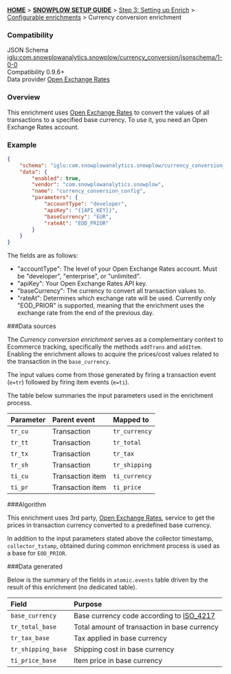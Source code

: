 <a name="top" />

[**HOME**](Home) > [**SNOWPLOW SETUP GUIDE**](Setting-up-Snowplow) > [Step 3: Setting up Enrich](Setting-up-enrich) > [Configurable enrichments](Configurable-enrichments) > Currency conversion enrichment

### Compatibility

JSON Schema   [iglu:com.snowplowanalytics.snowplow/currency_conversion/jsonschema/1-0-0][schema]  
Compatibility 0.9.6+  
Data provider [Open Exchange Rates][openexchangerates]  

### Overview

This enrichment uses [Open Exchange Rates][openexchangerates] to convert the values of all transactions to a specified base currency. To use it, you need an Open Exchange Rates account.

### Example

```json
{
    "schema": "iglu:com.snowplowanalytics.snowplow/currency_conversion_config/jsonschema/1-0-0",
    "data": {
        "enabled": true,
        "vendor": "com.snowplowanalytics.snowplow",
        "name": "currency_conversion_config",
        "parameters": {
            "accountType": "developer",
            "apiKey": "{{API_KEY}}",
            "baseCurrency": "EUR",
            "rateAt": "EOD_PRIOR"
        }
    }
}
```

The fields are as follows:

* "accountType": The level of your Open Exchange Rates account. Must be "developer", "enterprise", or "unlimited".
* "apiKey": Your Open Exchange Rates API key.
* "baseCurrency": The currency to convert all transaction values to.
* "rateAt": Determines which exchange rate will be used. Currently only "EOD_PRIOR" is supported, meaning that the enrichment uses the exchange rate from the end of the previous day.

###Data sources

The *Currency conversion enrichment* serves as a complementary context to Ecommerce tracking, specifically the methods `addTrans` and `addItem`. Enabling the enrichment allows to acquire the prices/cost values related to the transaction in the `base_currency`.

The input values come from those generated by firing a transaction event (`e=tr`) followed by firing item events (`e=ti`). 

The table below summaries the input parameters used in the enrichment process.

Parameter | Parent event | Mapped to
:---|:---|:---
`tr_cu` | Transaction | `tr_currency`
`tr_tt` | Transaction | `tr_total`
`tr_tx` | Transaction | `tr_tax`
`tr_sh` | Transaction | `tr_shipping`
`ti_cu` | Transaction item | `ti_currency`
`ti_pr` | Transaction item | `ti_price`

###Algorithm

This enrichment uses 3rd party, [Open Exchange Rates][openexchangerates], service to get the prices in transaction currency converted to a predefined base currency.

In addition to the input parameters stated above the collector timestamp, `collector_tstamp`, obtained during common enrichment process is used as a base for `EOD_PRIOR`.

###Data generated

Below is the summary of the fields in `atomic.events` table driven by the result of this enrichment (no dedicated table).

Field | Purpose
:---|:---
`base_currency` | Base currency code according to [ISO_4217](https://en.wikipedia.org/wiki/ISO_4217#Active_codes)
`tr_total_base` | Total amount of transaction in base currency
`tr_tax_base` | Tax applied in base currency
`tr_shipping_base` | Shipping cost in base currency
`ti_price_base` | Item price in base currency

[schema]: http://iglucentral.com/schemas/com.snowplowanalytics.snowplow/currency_conversion/jsonschema/1-0-0
[openexchangerates]: https://openexchangerates.org/signup?r=snowplow
